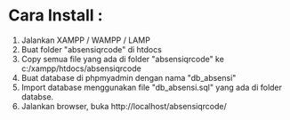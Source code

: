 Cara Install :
==============
1. Jalankan XAMPP / WAMPP / LAMP
2. Buat folder "absensiqrcode" di htdocs
3. Copy semua file yang ada di folder "absensiqrcode" ke c:/xampp/htdocs/absensiqrcode
4. Buat database di phpmyadmin dengan nama "db_absensi"
5. Import database menggunakan file "db_absensi.sql" yang ada di folder databse.
6. Jalankan browser, buka http://localhost/absensiqrcode/
